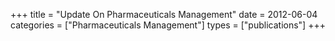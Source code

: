 +++
title = "Update On Pharmaceuticals Management"
date = 2012-06-04
categories = ["Pharmaceuticals Management"]
types = ["publications"]
+++
